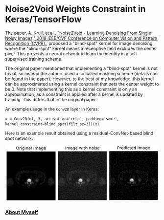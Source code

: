 # Noise2Void Weights Constraint in Keras/TensorFlow

The paper, <a href="https://ieeexplore.ieee.org/abstract/document/8954066">A. Krull, et al., "Noise2Void - Learning Denoising From Single Noisy Images," 2019 IEEE/CVF Conference on Computer Vision and Pattern Recognition (CVPR).</a>, proposed a "blind-spot" kernel for image denoising, where the "blind-spot" kernel means a receoptive field excludes the center pixel. This prevents a neural network to learn the identity in a self-supervised training scheme.

The original paper mentioned that implementing a "blind-spot" kernel is not trivial, so instead the authors used a so called masking scheme (details can be found in the paper). However, to the best of my knowledge, this kernel can be approximated using a kernel constraint that sets the center weight to be 0. Note that implementing this as a kernel constraint is only an approximation, as a constraint is applied after a kernel is updated by training. This differs that in the original paper.

An example usage in the `Conv2D` layer in Keras:

  `x = Conv2D(nf, 3, activation='relu', padding='same', kernel_constraint=blind_spot(filt_sz=3))(x)`

Here is an example result obtained using a residual-ConvNet-based blind spot network:

<img src="https://github.com/junyuchen245/Noise2Void_Weights_Constraint_Keras/blob/master/sample_result.png" width="600"/>

### <a href="https://junyuchen245.github.io"> About Myself</a>
